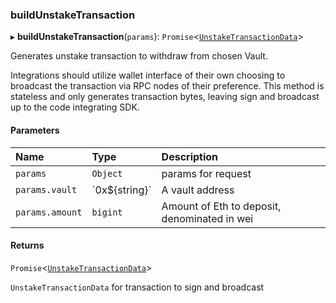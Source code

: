 ### buildUnstakeTransaction

▸ **buildUnstakeTransaction**(`params`): `Promise`\<[`UnstakeTransactionData`](../../../interfaces/UnstakeTransactionData.md)\>

Generates unstake transaction to withdraw from chosen Vault.

Integrations should utilize wallet interface of their own choosing to
broadcast the transaction via RPC nodes of their preference. This method
is stateless and only generates transaction bytes, leaving sign and broadcast
up to the code integrating SDK.

#### Parameters

| Name | Type | Description |
| :------ | :------ | :------ |
| `params` | `Object` | params for request |
| `params.vault` | \`0x$\{string}\` | A vault address |
| `params.amount` | `bigint` | Amount of Eth to deposit, denominated in wei |

#### Returns

`Promise`\<[`UnstakeTransactionData`](../../../interfaces/UnstakeTransactionData.md)\>

`UnstakeTransactionData` for transaction to sign and broadcast